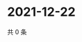 # 2021-12-22

共 0 条

<!-- BEGIN WEIBO -->
<!-- 最后更新时间 Wed Dec 22 2021 04:15:47 GMT+0800 (China Standard Time) -->

<!-- END WEIBO -->
